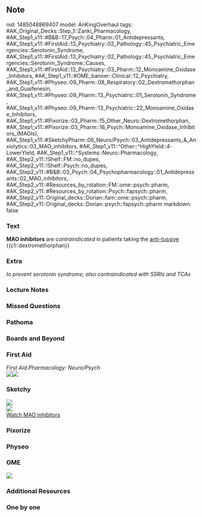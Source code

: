 ## Note
nid: 1485048869407
model: AnKingOverhaul
tags: #AK_Original_Decks::Step_1::Zanki_Pharmacology, #AK_Step1_v11::#B&B::17_Psych::04_Pharm::01_Antidepressants, #AK_Step1_v11::#FirstAid::13_Psychiatry::02_Pathology::45_Psychiatric_Emergencies::Serotonin_Syndrome, #AK_Step1_v11::#FirstAid::13_Psychiatry::02_Pathology::45_Psychiatric_Emergencies::Serotonin_Syndrome::Causes, #AK_Step1_v11::#FirstAid::13_Psychiatry::03_Pharm::12_Monoamine_Oxidase_Inhibitors, #AK_Step1_v11::#OME_banner::Clinical::12_Psychiatry, #AK_Step1_v11::#Physeo::09_Pharm::08_Respiratory::02_Dextromethorphan_and_Guaifenesin, #AK_Step1_v11::#Physeo::09_Pharm::13_Psychiatric::01_Serotonin_Syndrome, #AK_Step1_v11::#Physeo::09_Pharm::13_Psychiatric::22_Monoamine_Oxidase_Inhibitors, #AK_Step1_v11::#Pixorize::03_Pharm::15_Other_Neuro::Dextromethorphan, #AK_Step1_v11::#Pixorize::03_Pharm::16_Psych::Monoamine_Oxidase_Inhibitors_(MAOIs), #AK_Step1_v11::#SketchyPharm::06_Neuro/Psych::03_Antidepressants_&_Anxiolytics::03_MAO_inhibitors, #AK_Step1_v11::^Other::^HighYield::4-LowerYield, #AK_Step1_v11::^Systems::Neuro::Pharmacology, #AK_Step2_v11::!Shelf::FM::no_dupes, #AK_Step2_v11::!Shelf::Psych::no_dupes, #AK_Step2_v11::#B&B::03_Psych::04_Psychopharmacology::01_Antidepressants::02_MAO_inhibitors, #AK_Step2_v11::#Resources_by_rotation::FM::ome::psych::pharm, #AK_Step2_v11::#Resources_by_rotation::Psych::fapsych::pharm, #AK_Step2_v11::Original_decks::Dorian::fam::ome::psych::pharm, #AK_Step2_v11::Original_decks::Dorian::psych::fapsych::pharm
markdown: false

### Text
<div>
  <b>MAO inhibitors</b> are <i>contraindicated</i> in patients
  taking the <u>anti-tussive</u> {{c1::dextromethorphan}}
</div>

### Extra
<i>to prevent serotonin syndrome; also contraindicated with SSRIs
and TCAs</i>

### Lecture Notes


### Missed Questions


### Pathoma


### Boards and Beyond


### First Aid
<div>
  <i>First Aid Pharmacology: Neuro/Psych</i>
</div><img src="paste-1171594063904771.jpg"><img src=
"paste-177296249978883.jpg">

### Sketchy
<img src="paste-76b5cbf45c16370f68cf4be89ac1f96385d20d28.png">
<div><img src=
"paste-cfdbbc6a152e9e4143c5086c4882dc47361120ca.png"></div><a href=
"https://dashboard.sketchy.com/study/medical/courses/medical-pharmacology/units/medical-pharmacology-neuro-psych/videos/medical-pharmacology-neuropsych-antidepressants-and-anxiolytics-mao-inhibitors?utm_source=anki&utm_medium=partnership&utm_campaign=february_update&utm_content=medical">Watch
MAO inhibitors</a>

### Pixorize


### Physeo


### OME
<div class="ome-widget">
  <a href=
  "https://onlinemeded.org/spa/psychiatry?ref=anki"><img src=
  "_OME_AnkiFlashcards_Topic_2.png"></a>
</div>

### Additional Resources


### One by one

